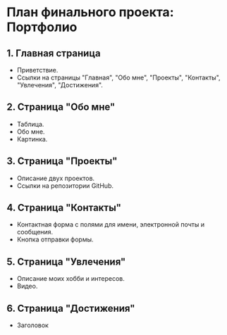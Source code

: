 # План финального проекта: Портфолио

## 1. Главная страница
- Приветствие.
- Ссылки на страницы "Главная", "Обо мне", "Проекты", "Контакты", "Увлечения", "Достижения".

## 2. Страница "Обо мне"
- Таблица.
- Обо мне.
- Картинка.

## 3. Страница "Проекты"
- Описание двух проектов.
- Ссылки на репозитории GitHub.

## 4. Страница "Контакты"
- Контактная форма с полями для имени, электронной почты и сообщения.
- Кнопка отправки формы.

## 5. Страница "Увлечения"
- Описание моих хобби и интересов.
- Видео.

## 6. Страница "Достижения"
- Заголовок <h2> 